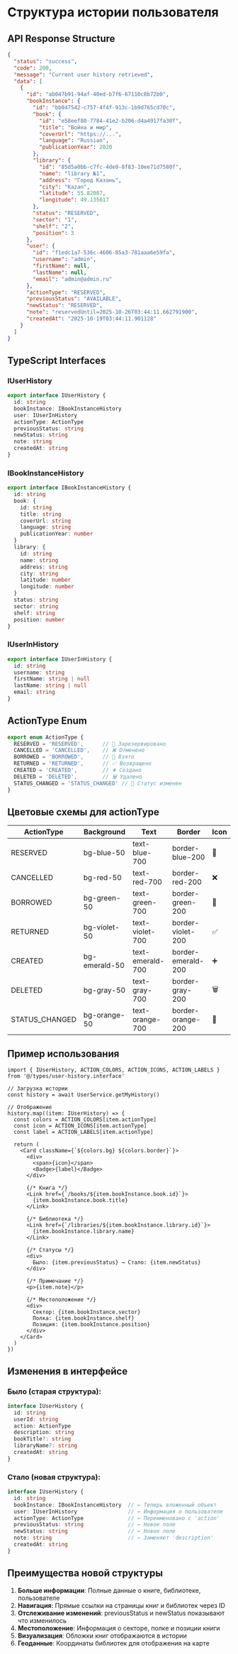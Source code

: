 # Структура истории пользователя

## API Response Structure

```json
{
  "status": "success",
  "code": 200,
  "message": "Current user history retrieved",
  "data": [
    {
      "id": "ab047b91-94af-40ed-b7f6-67110c8b72b0",
      "bookInstance": {
        "id": "bb047542-c757-4f4f-913c-1b9d765cd70c",
        "book": {
          "id": "e58eef80-7784-41e2-b206-d4a4917fa30f",
          "title": "Война и мир",
          "coverUrl": "https://...",
          "language": "Russian",
          "publicationYear": 2020
        },
        "library": {
          "id": "85d5a0bb-c7fc-4de0-8f83-10ee71d7580f",
          "name": "library №1",
          "address": "Город Казань",
          "city": "Kazan",
          "latitude": 55.82087,
          "longitude": 49.135617
        },
        "status": "RESERVED",
        "sector": "1",
        "shelf": "2",
        "position": 3
      },
      "user": {
        "id": "f1edc1a7-536c-4606-85a3-781aaa6e59fa",
        "username": "admin",
        "firstName": null,
        "lastName": null,
        "email": "admin@admin.ru"
      },
      "actionType": "RESERVED",
      "previousStatus": "AVAILABLE",
      "newStatus": "RESERVED",
      "note": "reservedUntil=2025-10-26T03:44:11.662791900",
      "createdAt": "2025-10-19T03:44:11.901128"
    }
  ]
}
```

## TypeScript Interfaces

### IUserHistory
```typescript
export interface IUserHistory {
  id: string
  bookInstance: IBookInstanceHistory
  user: IUserInHistory
  actionType: ActionType
  previousStatus: string
  newStatus: string
  note: string
  createdAt: string
}
```

### IBookInstanceHistory
```typescript
export interface IBookInstanceHistory {
  id: string
  book: {
    id: string
    title: string
    coverUrl: string
    language: string
    publicationYear: number
  }
  library: {
    id: string
    name: string
    address: string
    city: string
    latitude: number
    longitude: number
  }
  status: string
  sector: string
  shelf: string
  position: number
}
```

### IUserInHistory
```typescript
export interface IUserInHistory {
  id: string
  username: string
  firstName: string | null
  lastName: string | null
  email: string
}
```

## ActionType Enum

```typescript
export enum ActionType {
  RESERVED = 'RESERVED',      // 📅 Зарезервировано
  CANCELLED = 'CANCELLED',    // ❌ Отменено
  BORROWED = 'BORROWED',      // 📖 Взято
  RETURNED = 'RETURNED',      // ✅ Возвращено
  CREATED = 'CREATED',        // ➕ Создано
  DELETED = 'DELETED',        // 🗑️ Удалено
  STATUS_CHANGED = 'STATUS_CHANGED' // 🔄 Статус изменен
}
```

## Цветовые схемы для actionType

| ActionType | Background | Text | Border | Icon |
|------------|-----------|------|--------|------|
| RESERVED | bg-blue-50 | text-blue-700 | border-blue-200 | 📅 |
| CANCELLED | bg-red-50 | text-red-700 | border-red-200 | ❌ |
| BORROWED | bg-green-50 | text-green-700 | border-green-200 | 📖 |
| RETURNED | bg-violet-50 | text-violet-700 | border-violet-200 | ✅ |
| CREATED | bg-emerald-50 | text-emerald-700 | border-emerald-200 | ➕ |
| DELETED | bg-gray-50 | text-gray-700 | border-gray-200 | 🗑️ |
| STATUS_CHANGED | bg-orange-50 | text-orange-700 | border-orange-200 | 🔄 |

## Пример использования

```tsx
import { IUserHistory, ACTION_COLORS, ACTION_ICONS, ACTION_LABELS } from '@/types/user-history.interface'

// Загрузка истории
const history = await UserService.getMyHistory()

// Отображение
history.map((item: IUserHistory) => {
  const colors = ACTION_COLORS[item.actionType]
  const icon = ACTION_ICONS[item.actionType]
  const label = ACTION_LABELS[item.actionType]
  
  return (
    <Card className={`${colors.bg} ${colors.border}`}>
      <div>
        <span>{icon}</span>
        <Badge>{label}</Badge>
      </div>
      
      {/* Книга */}
      <Link href={`/books/${item.bookInstance.book.id}`}>
        {item.bookInstance.book.title}
      </Link>
      
      {/* Библиотека */}
      <Link href={`/libraries/${item.bookInstance.library.id}`}>
        {item.bookInstance.library.name}
      </Link>
      
      {/* Статусы */}
      <div>
        Было: {item.previousStatus} → Стало: {item.newStatus}
      </div>
      
      {/* Примечание */}
      <p>{item.note}</p>
      
      {/* Местоположение */}
      <div>
        Сектор: {item.bookInstance.sector}
        Полка: {item.bookInstance.shelf}
        Позиция: {item.bookInstance.position}
      </div>
    </Card>
  )
})
```

## Изменения в интерфейсе

### Было (старая структура):
```typescript
interface IUserHistory {
  id: string
  userId: string
  action: ActionType
  description: string
  bookTitle?: string
  libraryName?: string
  createdAt: string
}
```

### Стало (новая структура):
```typescript
interface IUserHistory {
  id: string
  bookInstance: IBookInstanceHistory  // ← Теперь вложенный объект
  user: IUserInHistory                // ← Информация о пользователе
  actionType: ActionType              // ← Переименовано с 'action'
  previousStatus: string              // ← Новое поле
  newStatus: string                   // ← Новое поле
  note: string                        // ← Заменяет 'description'
  createdAt: string
}
```

## Преимущества новой структуры

1. **Больше информации**: Полные данные о книге, библиотеке, пользователе
2. **Навигация**: Прямые ссылки на страницы книг и библиотек через ID
3. **Отслеживание изменений**: previousStatus и newStatus показывают что изменилось
4. **Местоположение**: Информация о секторе, полке и позиции книги
5. **Визуализация**: Обложки книг отображаются в истории
6. **Геоданные**: Координаты библиотек для отображения на карте
